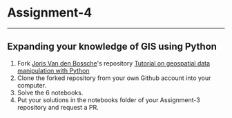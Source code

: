 # Assignment-4

---
## Expanding your knowledge of GIS using Python

1. Fork [Joris Van den Bossche](https://jorisvandenbossche.github.io/)'s repository [Tutorial on geospatial data manipulation with Python](https://github.com/jorisvandenbossche/geopandas-tutorial)
2. Clone the forked repository from your own Github account into your computer.
3. Solve the 6 notebooks.
4. Put your solutions in the notebooks folder of your Assignment-3 repository and request a PR.
